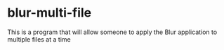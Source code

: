 # blur-multi-file
 This is a program that will allow someone to apply the Blur application to multiple files at a time
